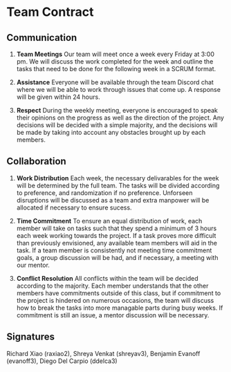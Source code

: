 # Team Contract

## Communication
1. **Team Meetings** Our team will meet once a week every Friday at 3:00 pm. We will discuss the work completed for the week and outline the tasks that need to be done for the following week in a SCRUM format.

2. **Assistance** Everyone will be available through the team Discord chat where we will be able to work through issues that come up. A response will be given within 24 hours.

3. **Respect** During the weekly meeting, everyone is encouraged to speak their opinions on the progress as well as the direction of the project. Any decisions will be decided with a simple majority, and the decisions will be made by taking into account any obstacles brought up by each members.

## Collaboration

1. **Work Distribution** Each week, the necessary delivarables for the week will be determined by the full team. The tasks will be divided according to preference, and randomization if no preference. Unforseen disruptions will be discussed as a team and extra manpower will be allocated if necessary to ensure sucess.

2. **Time Commitment** To ensure an equal distribution of work, each member will take on tasks such that they spend a minimum of 3 hours each week working towards the project. If a task proves more difficult than previously envisioned, any available team members will aid in the task. If a team member is consistently not meeting time commitment goals, a group discussion will be had, and if necessary, a meeting with our mentor.

3. **Conflict Resolution** All conflicts within the team will be decided according to the majority. Each member understands that the other members have commitments outside of this class, but if commitment to the project is hindered on numerous occasions, the team will discuss how to break the tasks into more managable parts during busy weeks. If commitment is still an issue, a mentor discussion will be necessary.

## Signatures

Richard Xiao (raxiao2), Shreya Venkat (shreyav3),
Benjamin Evanoff (evanoff3), Diego Del Carpio (ddelca3)
